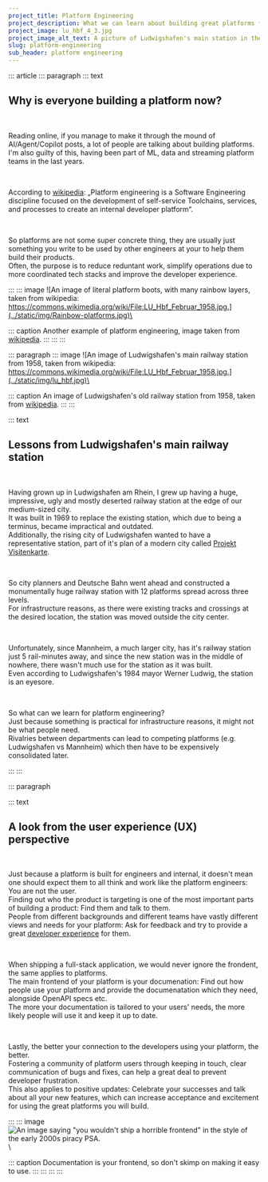 ```yaml
---
project_title: Platform Engineering
project_description: What we can learn about building great platforms from UX and the city of Ludwigshafen.
project_image: lu_hbf_4_3.jpg
project_image_alt_text: A picture of Ludwigshafen's main station in the fifties.
slug: platform-engineering
sub_header: platform engineering
---
```


::: article
::: paragraph
::: text
## Why is everyone building a platform now?

&nbsp;

Reading online, if you manage to make it through the mound of AI/Agent/Copilot posts, a lot of people are talking about building platforms.  
I'm also guilty of this, having been part of ML, data and streaming platform teams in the last years.

&nbsp;

According to [wikipedia](https://en.wikipedia.org/wiki/Platform_engineering): „Platform engineering is a Software Engineering discipline focused on the development of self-service Toolchains, services, and processes to create an internal developer platform“.

&nbsp;

So platforms are not some super concrete thing, they are usually just something you write to be used by other engineers at your to help them build their products.  
Often, the purpose is to reduce reduntant work, simplify operations due to more coordinated tech stacks and improve the developer experience.

:::
::: image
![An image of literal platform boots, with many rainbow layers, taken from wikipedia: https://commons.wikimedia.org/wiki/File:LU_Hbf_Februar_1958.jpg.](../static/img/Rainbow-platforms.jpg)\

::: caption
Another example of platform engineering, image taken from [wikipedia](https://commons.wikimedia.org/wiki/File:Rainbow-platforms.jpg).
:::
:::
:::

::: paragraph
::: image
![An image of Ludwigshafen's main railway station from 1958, taken from wikipedia: https://commons.wikimedia.org/wiki/File:LU_Hbf_Februar_1958.jpg.](../static/img/lu_hbf.jpg)\

::: caption
An image of Ludwigshafen's old railway station from 1958, taken from [wikipedia](https://commons.wikimedia.org/wiki/File:LU_Hbf_Februar_1958.jpg).
:::
:::

::: text
## Lessons from Ludwigshafen's main railway station

&nbsp;

Having grown up in Ludwigshafen am Rhein, I grew up having a huge, impressive, ugly and mostly deserted railway station at the edge of our medium-sized city.  
It was built in 1969 to replace the existing station, which due to being a terminus, became impractical and outdated.  
Additionally, the rising city of Ludwigshafen wanted to have a representative station, part of it's plan of a modern city called [Projekt Visitenkarte](https://de.wikipedia.org/wiki/Projekt_Visitenkarte).

&nbsp;

So city planners and Deutsche Bahn went ahead and constructed a monumentally huge railway station with 12 platforms spread across three levels.  
For infrastructure reasons, as there were existing tracks and crossings at the desired location, the station was moved outside the city center.

&nbsp;

Unfortunately, since Mannheim, a much larger city, has it's railway station just 5 rail-minutes away, and since the new station was in the middle of nowhere, there wasn't much use for the station as it was built.  
Even according to Ludwigshafen's 1984 mayor Werner Ludwig, the station is an eyesore.

&nbsp;

So what can we learn for platform engineering?  
Just because something is practical for infrastructure reasons, it might not be what people need.  
Rivalries between departments can lead to competing platforms (e.g. Ludwigshafen vs Mannheim) which then have to be expensively consolidated later.

:::
:::

::: paragraph

::: text
## A look from the user experience (UX) perspective

&nbsp;

Just because a platform is built for engineers and internal, it doesn't mean one should expect them to all think and work like the platform engineers: You are not the user.  
Finding out who the product is targeting is one of the most important parts of building a product: Find them and talk to them.  
People from different backgrounds and different teams have vastly different views and needs for your platform: Ask for feedback and try to provide a great [developer experience](https://microsoft.github.io/code-with-engineering-playbook/developer-experience/) for them.  

&nbsp;

When shipping a full-stack application, we would never ignore the frondent, the same applies to platforms.  
The main frontend of your platform is your documenation: Find out how people use your platform and provide the documenatation which they need, alongside OpenAPI specs etc.  
The more your documentation is tailored to your users' needs, the more likely people will use it and keep it up to date.  

&nbsp;

Lastly, the better your connection to the developers using your platform, the better.  
Fostering a community of platform users through keeping in touch, clear communication of bugs and fixes, can help a great deal to prevent developer frustration.  
This also applies to positive updates: Celebrate your successes and talk about all your new features, which can increase acceptance and excitement for using the great platforms you will build.

:::
::: image
![An image saying "you wouldn't ship a horrible frontend" in the style of the early 2000s piracy PSA.](../static/img/youwouldnt.jpg)\

::: caption
Documentation is your frontend, so don't skimp on making it easy to use.
:::
:::
:::
:::